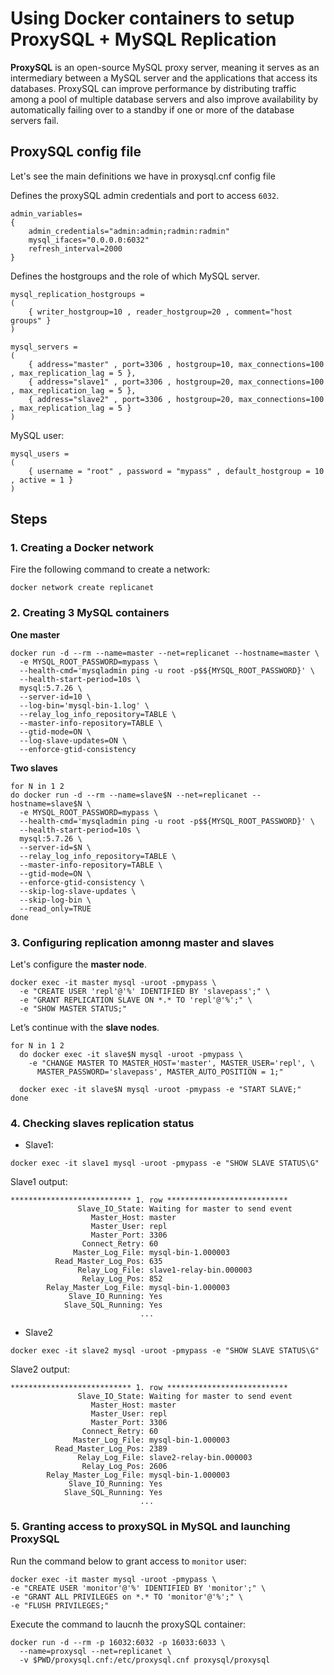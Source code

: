 # Using Docker containers to setup ProxySQL + MySQL Replication

**ProxySQL** is an open-source MySQL proxy server, meaning it serves as an intermediary between a MySQL server and the applications that access its databases. ProxySQL can improve performance by distributing traffic among a pool of multiple database servers and also improve availability by automatically failing over to a standby if one or more of the database servers fail.

## ProxySQL config file

Let's see the main definitions we have in proxysql.cnf config file

Defines the proxySQL admin credentials and port to access `6032`.
```
admin_variables=
{
    admin_credentials="admin:admin;radmin:radmin"
    mysql_ifaces="0.0.0.0:6032"
    refresh_interval=2000
}
```

Defines the hostgroups and the role of which MySQL server.
```
mysql_replication_hostgroups =
(
    { writer_hostgroup=10 , reader_hostgroup=20 , comment="host groups" }
)

mysql_servers =
(
    { address="master" , port=3306 , hostgroup=10, max_connections=100 , max_replication_lag = 5 },
    { address="slave1" , port=3306 , hostgroup=20, max_connections=100 , max_replication_lag = 5 },
    { address="slave2" , port=3306 , hostgroup=20, max_connections=100 , max_replication_lag = 5 }
)
```

MySQL user:
```
mysql_users =
(
    { username = "root" , password = "mypass" , default_hostgroup = 10 , active = 1 }
)
```

## Steps

### 1. Creating a Docker network
Fire the following command to create a network:
```
docker network create replicanet
```

### 2. Creating 3 MySQL containers

**One master**
```
docker run -d --rm --name=master --net=replicanet --hostname=master \
  -e MYSQL_ROOT_PASSWORD=mypass \
  --health-cmd='mysqladmin ping -u root -p$${MYSQL_ROOT_PASSWORD}' \
  --health-start-period=10s \
  mysql:5.7.26 \
  --server-id=10 \
  --log-bin='mysql-bin-1.log' \
  --relay_log_info_repository=TABLE \
  --master-info-repository=TABLE \
  --gtid-mode=ON \
  --log-slave-updates=ON \
  --enforce-gtid-consistency
```

**Two slaves**
```
for N in 1 2
do docker run -d --rm --name=slave$N --net=replicanet --hostname=slave$N \
  -e MYSQL_ROOT_PASSWORD=mypass \
  --health-cmd='mysqladmin ping -u root -p$${MYSQL_ROOT_PASSWORD}' \
  --health-start-period=10s \
  mysql:5.7.26 \
  --server-id=$N \
  --relay_log_info_repository=TABLE \
  --master-info-repository=TABLE \
  --gtid-mode=ON \
  --enforce-gtid-consistency \
  --skip-log-slave-updates \
  --skip-log-bin \
  --read_only=TRUE
done
```

### 3. Configuring replication amonng master and slaves

Let's configure the **master node**.
```
docker exec -it master mysql -uroot -pmypass \
  -e "CREATE USER 'repl'@'%' IDENTIFIED BY 'slavepass';" \
  -e "GRANT REPLICATION SLAVE ON *.* TO 'repl'@'%';" \
  -e "SHOW MASTER STATUS;"
```

Let’s continue with the **slave nodes**.
```
for N in 1 2
  do docker exec -it slave$N mysql -uroot -pmypass \
    -e "CHANGE MASTER TO MASTER_HOST='master', MASTER_USER='repl', \
      MASTER_PASSWORD='slavepass', MASTER_AUTO_POSITION = 1;"

  docker exec -it slave$N mysql -uroot -pmypass -e "START SLAVE;"
done
```

### 4. Checking slaves replication status
* Slave1:
```
docker exec -it slave1 mysql -uroot -pmypass -e "SHOW SLAVE STATUS\G"
```
Slave1 output:
```console
*************************** 1. row ***************************
               Slave_IO_State: Waiting for master to send event
                  Master_Host: master
                  Master_User: repl
                  Master_Port: 3306
                Connect_Retry: 60
              Master_Log_File: mysql-bin-1.000003
          Read_Master_Log_Pos: 635
               Relay_Log_File: slave1-relay-bin.000003
                Relay_Log_Pos: 852
        Relay_Master_Log_File: mysql-bin-1.000003
             Slave_IO_Running: Yes
            Slave_SQL_Running: Yes
                             ...

```

* Slave2
```
docker exec -it slave2 mysql -uroot -pmypass -e "SHOW SLAVE STATUS\G"
```
Slave2 output:
```console
*************************** 1. row ***************************
               Slave_IO_State: Waiting for master to send event
                  Master_Host: master
                  Master_User: repl
                  Master_Port: 3306
                Connect_Retry: 60
              Master_Log_File: mysql-bin-1.000003
          Read_Master_Log_Pos: 2389
               Relay_Log_File: slave2-relay-bin.000003
                Relay_Log_Pos: 2606
        Relay_Master_Log_File: mysql-bin-1.000003
             Slave_IO_Running: Yes
            Slave_SQL_Running: Yes
                             ...
```

### 5. Granting access to proxySQL in MySQL and launching ProxySQL

Run the command below to grant access to `monitor` user:
```
docker exec -it master mysql -uroot -pmypass \
-e "CREATE USER 'monitor'@'%' IDENTIFIED BY 'monitor';" \
-e "GRANT ALL PRIVILEGES on *.* TO 'monitor'@'%';" \
-e "FLUSH PRIVILEGES;"
```

Execute the command to laucnh the proxySQL container:
```
docker run -d --rm -p 16032:6032 -p 16033:6033 \
  --name=proxysql --net=replicanet \
  -v $PWD/proxysql.cnf:/etc/proxysql.cnf proxysql/proxysql
```
